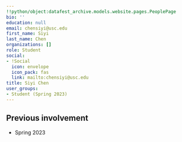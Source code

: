```yaml
---
!!python/object:datafest_archive.models.website.pages.PeoplePage
bio: ''
education: null
email: chensiyi@usc.edu
first_name: Siyi
last_name: Chen
organizations: []
role: Student
social:
- !Social
  icon: envelope
  icon_pack: fas
  link: mailto:chensiyi@usc.edu
title: Siyi Chen
user_groups:
- Student (Spring 2023)
---
```



## Previous involvement

* Spring 2023

